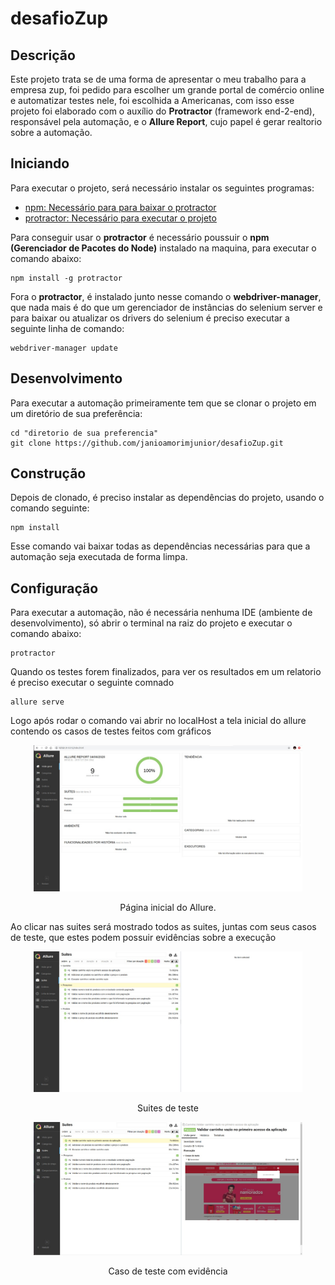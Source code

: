 # desafioZup

## Descrição

Este projeto trata se de uma forma de apresentar o meu trabalho para a empresa zup, foi pedido para escolher um grande portal de comércio online e automatizar testes nele, foi escolhida a Americanas, com isso esse projeto foi elaborado com o auxílio do **Protractor** (framework end-2-end), responsável pela automação, e o **Allure Report**, cujo papel é gerar realtorio sobre a automação.

## Iniciando

Para executar o projeto, será necessário instalar os seguintes programas:
- [npm: Necessário para para baixar o protractor](https://www.npmjs.com/get-npm)
- [protractor: Necessário para executar o projeto](https://www.protractortest.org/#/)

Para conseguir usar o **protractor** é necessário poussuir o **npm (Gerenciador de Pacotes do Node)** instalado na maquina, para executar o comando abaixo:
```shell
npm install -g protractor
```
Fora o **protractor**, é instalado junto nesse comando o **webdriver-manager**, que nada mais é do que um gerenciador de instâncias 
do selenium server e para baixar ou atualizar os drivers do selenium é preciso executar a seguinte linha de comando:
```shell
webdriver-manager update
```

## Desenvolvimento
Para executar a automação primeiramente tem que se clonar o projeto em um diretório de sua preferência: 

```shell
cd "diretorio de sua preferencia"
git clone https://github.com/janioamorimjunior/desafioZup.git
```

## Construção
Depois de clonado, é preciso instalar as dependências do projeto, usando o comando seguinte:

```shell
npm install
```
Esse comando vai baixar todas as dependências necessárias para que a automação seja executada de forma limpa.

## Configuração
Para executar a automação, não é necessária nenhuma IDE (ambiente de desenvolvimento), só abrir o terminal na raiz do projeto e executar o comando abaixo:

```shell
protractor
```

Quando os testes forem finalizados, para ver os resultados em um relatorio é preciso executar o seguinte comnado 
```shell
allure serve
```
Logo após rodar o comando vai abrir no localHost a tela inicial do allure contendo os casos de testes feitos com gráficos
<div align="center">
    <img width="430" src="Allure-reports-screens/pagina-inicial.jpeg" />
    <p>Página inicial do Allure.</p>
</div>

Ao clicar nas suites será mostrado todos as suites, juntas com seus casos de teste, que estes podem possuir evidências sobre a execução
<div align="center">
	<img width="430" src="Allure-reports-screens/suites.jpeg">
    <p>Suites de teste</p>
    <img width="430" src="Allure-reports-screens/caso-de-teste.jpeg">
    <p>Caso de teste com evidência</p>
</div>
